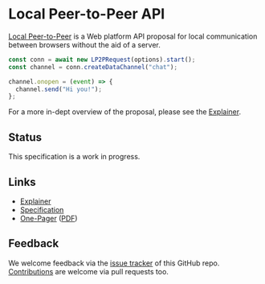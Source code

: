 # Local Peer-to-Peer API

[Local Peer-to-Peer](https://WICG.github.io/local-peer-to-peer/) is a Web platform API proposal for local communication between browsers without the aid of a server.

```js
const conn = await new LP2PRequest(options).start();
const channel = conn.createDataChannel("chat");

channel.onopen = (event) => {
  channel.send("Hi you!");
};
```

For a more in-dept overview of the proposal, please see the [Explainer](EXPLAINER.md).

## Status

This specification is a work in progress.

## Links

- [Explainer](EXPLAINER.md)
- [Specification](https://WICG.github.io/local-peer-to-peer/)
- [One-Pager](./images/onepager.svg) ([PDF](./images/Local%20Peer-to-Peer%20API%20-%20One-Pager.pdf))

## Feedback

We welcome feedback via the [issue tracker](https://github.com/WICG/local-peer-to-peer/issues) of this GitHub repo. [Contributions](CONTRIBUTING.md) are welcome via pull requests too.
